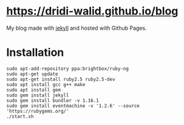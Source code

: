 # https://dridi-walid.github.io/blog
My blog made with [jekyll](http://jekyllrb.com) and hosted with Github Pages.

# Installation

  ```
  sudo apt-add-repository ppa:brightbox/ruby-ng
  sudo apt-get update
  sudo apt-get install ruby2.5 ruby2.5-dev
  sudo apt install gcc g++ make
  sudo apt install gem 
  sudo gem install jekyll
  sudo gem install bundler -v 1.16.1
  sudo gem install eventmachine -v '1.2.6' --source 'https://rubygems.org/'
  ./start.sh
  ```
